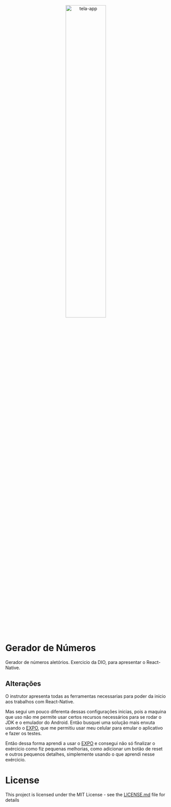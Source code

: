 <p align="center">
  <img alt="tela-app" src="./assets/image/app.jpg" width="50%">
</p>

# Gerador de Números

Gerador de números aletórios. Exercicio da DIO, para apresentar o React-Native.

## Alterações

O instrutor apresenta todas as ferramentas necessarias para poder da inicio aos trabalhos com React-Native.

Mas segui um pouco diferenta dessas configurações inicias, pois a maquina que uso não me permite usar certos recursos necessários para
se rodar o JDK e o emulador do Android. Então busquei uma solução mais enxuta usando o [EXPO](https://expo.dev/tools), que me permitiu usar meu celular para emular o aplicativo e fazer os testes.

Então dessa forma aprendi a usar o [EXPO](https://expo.dev/tools) e consegui não só finalizar o exércicio como fiz pequenas melhorias, como adicionar um botão de reset e outros pequenos detalhes, simplemente usando o que aprendi nesse exércicio.

# License

This project is licensed under the MIT License - see the [LICENSE.md](LICENSE.md) file for details
